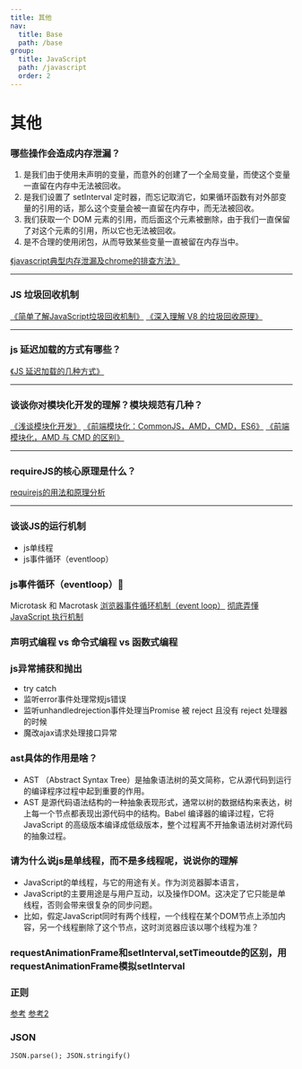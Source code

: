 ```yaml
---
title: 其他
nav:
  title: Base
  path: /base
group:
  title: JavaScript
  path: /javascript
  order: 2
---
```


# 其他

### 哪些操作会造成内存泄漏？
1. 是我们由于使用未声明的变量，而意外的创建了一个全局变量，而使这个变量一直留在内存中无法被回收。
1. 是我们设置了 setInterval 定时器，而忘记取消它，如果循环函数有对外部变量的引用的话，那么这个变量会被一直留在内存中，而无法被回收。
1. 我们获取一个 DOM 元素的引用，而后面这个元素被删除，由于我们一直保留了对这个元素的引用，所以它也无法被回收。
1. 是不合理的使用闭包，从而导致某些变量一直被留在内存当中。

[《javascript典型内存泄漏及chrome的排查方法》](https://segmentfault.com/a/1190000008901861)

---
### JS 垃圾回收机制
[《简单了解JavaScript垃圾回收机制》](https://juejin.im/post/6844903556265279502)
[《深入理解 V8 的垃圾回收原理》](https://www.jianshu.com/p/b8ed21e8a4fb)

---
### js 延迟加载的方式有哪些？
[《JS 延迟加载的几种方式》](https://blog.csdn.net/meijory/article/details/76389762)

---
### 谈谈你对模块化开发的理解？模块规范有几种？
[《浅谈模块化开发》](https://juejin.im/post/6844903581661790216)
[《前端模块化：CommonJS，AMD，CMD，ES6》](https://juejin.im/post/6844903576309858318)
[《前端模块化，AMD 与 CMD 的区别》](https://juejin.im/post/6844903541853650951)

---
### requireJS的核心原理是什么？
[requirejs的用法和原理分析](https://github.com/HRFE/blog/issues/10)

---
### 谈谈JS的运行机制 
- js单线程
- js事件循环（eventloop） 


### js事件循环（eventloop）🧡
Microtask 和 Macrotask
[浏览器事件循环机制（event loop）](https://juejin.im/post/6844903606466904078) 
[彻底弄懂 JavaScript 执行机制](https://juejin.im/post/6844903512845860872#heading-7)


### 声明式编程 vs 命令式编程 vs 函数式编程


### js异常捕获和抛出
- try catch 
- 监听error事件处理常规js错误
- 监听unhandledrejection事件处理当Promise 被 reject 且没有 reject 处理器的时候 
- 魔改ajax请求处理接口异常

### ast具体的作用是啥？
- AST （Abstract Syntax Tree）是抽象语法树的英文简称，它从源代码到运行的编译程序过程中起到重要的作用。
- AST 是源代码语法结构的一种抽象表现形式，通常以树的数据结构来表达，树上每一个节点都表现出源代码中的结构。Babel 编译器的编译过程，它将 JavaScript 的高级版本编译成低级版本，整个过程离不开抽象语法树对源代码的抽象过程。


### 请为什么说js是单线程，而不是多线程呢，说说你的理解
- JavaScript的单线程，与它的用途有关。作为浏览器脚本语言，
- JavaScript的主要用途是与用户互动，以及操作DOM。这决定了它只能是单线程，否则会带来很复杂的同步问题。
- 比如，假定JavaScript同时有两个线程，一个线程在某个DOM节点上添加内容，另一个线程删除了这个节点，这时浏览器应该以哪个线程为准？

### requestAnimationFrame和setInterval,setTimeoutde的区别，用requestAnimationFrame模拟setInterval

### 正则
[参考](https://juejin.cn/post/6844903650389671943)
[参考2](https://juejin.cn/post/6844903716001169416)

### JSON
`JSON.parse(); JSON.stringify()`
